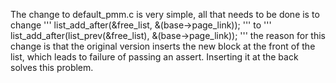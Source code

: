 The change to default_pmm.c is very simple, all that needs to be done is to change
'''		list_add_after(&free_list, &(base->page_link)); '''
to
''' 	list_add_after(list_prev(&free_list), &(base->page_link)); '''
the reason for this change is that the original version inserts the new block at the front of the list, which leads to failure of passing an assert. Inserting it at the back solves this problem.
